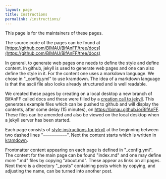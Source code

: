 ```yaml
---
layout: page
title: Instructions
permalink: /instructions/
---
```


This page is for the maintainers of these pages.

The source code of the pages can be found at [https://github.com/BIMAU/BifAnFF/tree/docs](https://github.com/BIMAU/BifAnFF/tree/docs)

In general, to generate web pages one needs to define the style and define content. In github, jekyll is used to generate web pages and one can also define the style in it.
For the content one uses a markdown language. We chose in "_config.yml" to use kramdown. The idea of a markdown language is that the ascii file also looks already structured and is
well readable.


We created these pages by creating on a local desktop a new branch of BifAnFF called docs and these were filled by a [creation call to jekyll](https://docs.github.com/en/pages/setting-up-a-github-pages-site-with-jekyll/creating-a-github-pages-site-with-jekyll).
This generates example files which can be pushed to github and will display the contents, after some delay (15 minutes), on <https://bimau.github.io/BifAnFF>.
These files can be amended and also be viewed on the local desktop when a jekyll server has been started. 

Each page consists of [style instructions for jekyll](https://jekyllrb.com/docs/) at the beginning between two dashed lines "------------". Next the content starts which is written in [kramdown](https://kramdown.gettalong.org/syntax.html).

Frontmatter content appearing on each page is defined in "_config.yml". The content for the main page can be found "index.md" and one may define more ".md" files by copying "about.md". These appear as links on all pages.
Next there is a directory "_posts" containing posts which by copying, and adjusting the name, can be turned into another post.
